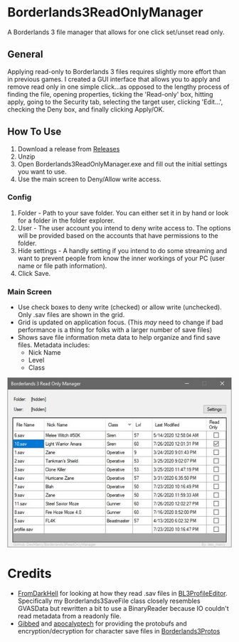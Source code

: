 # Borderlands3ReadOnlyManager
A Borderlands 3 file manager that allows for one click set/unset read only.

## General
Applying read-only to Borderlands 3 files requires slightly more effort than in previous games. I created a GUI interface that allows you to apply and remove read only in one simple click...as opposed to the lengthy process of finding the file, opening properties, ticking the 'Read-only' box, hitting apply, going to the Security tab, selecting the target user, clicking 'Edit...', checking the Deny box, and finally clicking Apply/OK.

## How To Use
1) Download a release from [Releases](https://github.com/DexManly/Borderlands3ReadOnlyManager/tree/master/Releases)
2) Unzip
3) Open Borderlands3ReadOnlyManager.exe and fill out the initial settings you want to use. 
4) Use the main screen to Deny/Allow write access.

### Config
1) Folder - Path to your save folder. You can either set it in by hand or look for a folder in the folder explorer.
2) User - The user account you intend to deny write access to. The options will be provided based on the accounts that have permissions to the folder.
3) Hide settings - A handly setting if you intend to do some streaming and want to prevent people from know the inner workings of your PC (user name or file path information).
4) Click Save.

### Main Screen
- Use check boxes to deny write (checked) or allow write (unchecked). Only .sav files are shown in the grid. 
- Grid is updated on application focus. (This *may* need to change if bad performance is a thing for folks with a larger number of save files)
- Shows save file information meta data to help organize and find save files. Metadata includes:
    - Nick Name
    - Level
    - Class

![Main Screen Example](https://github.com/DexManly/Borderlands3ReadOnlyManager/blob/master/Images/bl3ReadOnlyManager_MainForm.JPG?raw=true)

# Credits
* [FromDarkHell](https://github.com/FromDarkHell) for looking at how they read .sav files in [BL3ProfileEditor](https://github.com/FromDarkHell/BL3ProfileEditor). Specifically my Borderlands3SaveFile class closely resembles GVASData but rewritten a bit to use a BinaryReader because IO couldn't read metadata from a readonly file.
* [Gibbed](https://github.com/Gibbed) and [apocalyptech](https://github.com/apocalyptech) for providing the protobufs and encryption/decryption for character save files in [Borderlands3Protos](https://github.com/gibbed/Borderlands3Protos)
